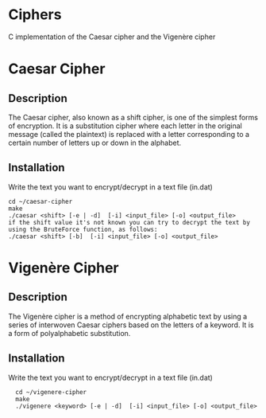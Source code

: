 # Ciphers
C implementation of the Caesar cipher and the Vigenère cipher

# Caesar Cipher

## Description

The Caesar cipher, also known as a shift cipher, is one of the simplest forms of encryption. It is a substitution cipher where each letter in the original message (called the plaintext) is replaced with a letter corresponding to a certain number of letters up or down in the alphabet.
  
## Installation
  
  Write the text you want to encrypt/decrypt in a text file (in.dat)
  
  	cd ~/caesar-cipher
   	make
    ./caesar <shift> [-e | -d]  [-i] <input_file> [-o] <output_file>
    if the shift value it's not known you can try to decrypt the text by using the BruteForce function, as follows:
    ./caesar <shift> [-b]  [-i] <input_file> [-o] <output_file>

 # Vigenère Cipher
 
 ## Description
 
 The Vigenère cipher is a method of encrypting alphabetic text by using a series of interwoven Caesar ciphers based on the letters of a keyword. It is a form of polyalphabetic substitution.
 
 ## Installation
 
   Write the text you want to encrypt/decrypt in a text file (in.dat)
   
      cd ~/vigenere-cipher
   	  make
      ./vigenere <keyword> [-e | -d]  [-i] <input_file> [-o] <output_file>
   
  
  

  
  
  


